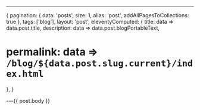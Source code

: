 ---

{
pagination:
{ data: 'posts', size: 1, alias: 'post', addAllPagesToCollections: true },
tags: ['blog'],
layout: 'post',
eleventyComputed: {
title: data => data.post.title,
description: data => data.post.blogPortableText,

# permalink: data => `/blog/${data.post.slug.current}/index.html`

},
}

---{{ post.body }}
